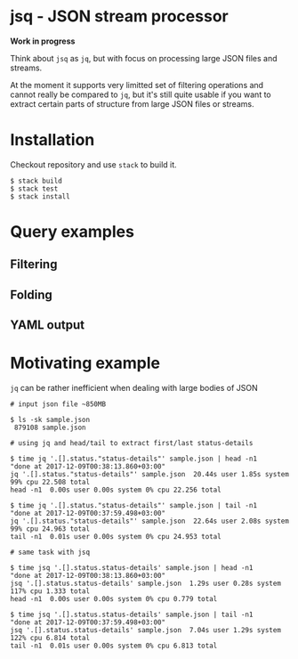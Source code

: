 # jsq - JSON stream processor

**Work in progress**

Think about `jsq` as `jq`, but with focus on processing large JSON files and streams.

At the moment it supports very limitted set of filtering operations and cannot really be compared to `jq`, but it's still quite usable if you want to extract certain parts of structure from large JSON files or streams.

# Installation

Checkout repository and use `stack` to build it.

```shell
$ stack build
$ stack test
$ stack install
```

# Query examples

## Filtering

## Folding 

## YAML output

# Motivating example

`jq` can be rather inefficient when dealing with large bodies of JSON

```shell
# input json file ~850MB

$ ls -sk sample.json
 879108 sample.json

# using jq and head/tail to extract first/last status-details

$ time jq '.[].status."status-details"' sample.json | head -n1
"done at 2017-12-09T00:38:13.860+03:00"
jq '.[].status."status-details"' sample.json  20.44s user 1.85s system 99% cpu 22.508 total
head -n1  0.00s user 0.00s system 0% cpu 22.256 total

$ time jq '.[].status."status-details"' sample.json | tail -n1
"done at 2017-12-09T00:37:59.498+03:00"
jq '.[].status."status-details"' sample.json  22.64s user 2.08s system 99% cpu 24.963 total
tail -n1  0.01s user 0.00s system 0% cpu 24.953 total

# same task with jsq

$ time jsq '.[].status.status-details' sample.json | head -n1
"done at 2017-12-09T00:38:13.860+03:00"
jsq '.[].status.status-details' sample.json  1.29s user 0.28s system 117% cpu 1.333 total
head -n1  0.00s user 0.00s system 0% cpu 0.779 total

$ time jsq '.[].status.status-details' sample.json | tail -n1
"done at 2017-12-09T00:37:59.498+03:00"
jsq '.[].status.status-details' sample.json  7.04s user 1.29s system 122% cpu 6.814 total
tail -n1  0.01s user 0.00s system 0% cpu 6.813 total
```
